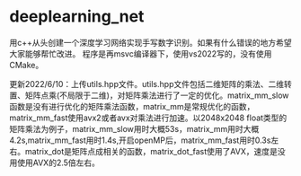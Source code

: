 # deeplearning_net
用c++从头创建一个深度学习网络实现手写数字识别。如果有什么错误的地方希望大家能够帮忙改进。
程序是再msvc编译器下，使用vs2022写的，没有使用CMake。

更新2022/6/10：上传utils.hpp文件。utils.hpp文件包括二维矩阵的乘法、二维转置、矩阵点乘(不局限于二维)，对矩阵乘法进行了一定的优化。matrix_mm_slow函数是没有进行优化的矩阵乘法函数，matrix_mm是常规优化的函数，matrix_mm_fast使用avx2或者avx对乘法进行加速。以2048x2048 float类型的矩阵乘法为例子，matrix_mm_slow用时大概53s，matrix_mm用时大概4.2s,matrix_mm_fast用时1.4s,开启openMP后，matrix_mm_fast用时0.3s左右。matrix_dot是矩阵点成相关的函数，matrix_dot_fast使用了AVX，速度是没用使用AVX的2.5倍左右。
